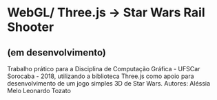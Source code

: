 # WebGL/ Three.js -> Star Wars Rail Shooter 
## (em desenvolvimento)
Trabalho prático para a Disciplina de Computação Gráfica - UFSCar Sorocaba - 2018, utilizando a biblioteca Three.js como apoio para desenvolvimento de um jogo simples 3D de Star Wars. 
Autores: 
Aléssia Melo 
Leonardo Tozato
